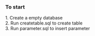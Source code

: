 <h3>To start</h3>
1. Create a empty database<br/>
2. Run createtable.sql to create table<br/>
3. Run parameter.sql to insert parameter<br/>
